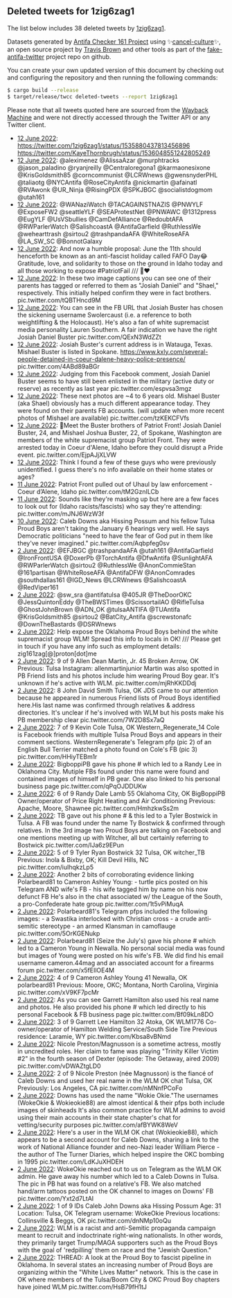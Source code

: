 ## Deleted tweets for 1zig6zag1

The list below includes 38 deleted tweets by
[1zig6zag1](https://twitter.com/1zig6zag1).



Datasets generated by [Antifa Checker 161 Project](https://twitter.com/antifacheck161) using ✨[cancel-culture](https://github.com/travisbrown/cancel-culture)✨, an open source project by 
[Travis Brown](https://twitter.com/travisbrown) and other tools as part of the 
[fake-antifa-twitter](https://github.com/antifacheck161/fake-antifa-twitter) project repo on github.

You can create your own updated version of this document by checking out and configuring the
repository and then running the following commands:

```bash
$ cargo build --release
$ target/release/twcc deleted-tweets --report 1zig6zag1
```

Please note that all tweets quoted here are sourced from the
[Wayback Machine](https://web.archive.org) and were not directly accessed through the Twitter API or
any Twitter client.

* [12 June 2022](https://web.archive.org/web/20220612181357/https://twitter.com/1zig6zag1/status/1536049060016168962): https://twitter.com/1zig6zag1/status/1535880437813456896  https://twitter.com/KayeThornbrugh/status/1536048551242805249 <!--1536049060016168962-->
* [12 June 2022](https://web.archive.org/web/20220612070337/https://twitter.com/1zig6zag1/status/1535880437813456896): @aleximenez   @AlissaAzar   @murphtracks   @jason_paladino   @ryanjreilly   @Centraloregona1   @karmaonesixone   @KrisGoldsmith85   @corncommunist   @LCRWnews   @gwensnyderPHL   @taliaotg   @NYCAntifa   @RoseCityAntifa   @nickmartin   @afainatl   @RVAwonk   @UR_Ninja   @RisingPDX   @SPKJBGC   @socialistdogmom   @utah161 <!--1535880461800640512-->
* [12 June 2022](https://web.archive.org/web/20220612070337/https://twitter.com/1zig6zag1/status/1535880437813456896): @WANaziWatch   @TACAGAINSTNAZIS   @PNWYLF   @ExposeFW2   @seattleYLF   @SEAProtestNet   @PNWAWC   @1312press   @EugYLF   @UsVSbullies   @CamDefAlliance   @RedoubtAFA   @RWParlerWatch   @SalishcoastA   @AntifaGarfield   @RuthlessWe   @wehearttrash   @sirtou2   @trashpandaAFA   @WhiteRoseAFA   @LA_SW_SC   @BonnotGalaxy <!--1535880460609507328-->
* [12 June 2022](https://web.archive.org/web/20220612070337/https://twitter.com/1zig6zag1/status/1535880437813456896): And now a humble proposal: June the 11th should henceforth be known as an anti-fascist holiday called FAFO Day😂  Gratitude, love, and solidarity to those on the ground in Idaho today and all those working to expose  #PatriotFail  /// 🏴♥️ <!--1535880459485335553-->
* [12 June 2022](https://web.archive.org/web/20220612070337/https://twitter.com/1zig6zag1/status/1535880437813456896): In these two image captions you can see one of their parents has tagged or referred to them as "Josiah Daniel" and "Shael," respectively. This initially helped confirm they were in fact brothers. pic.twitter.com/tQBTHncd9M <!--1535880457811812352-->
* [12 June 2022](https://web.archive.org/web/20220612070337/https://twitter.com/1zig6zag1/status/1535880437813456896): You can see in the FB URL that Josiah Buster has chosen the sickening username Swolercaust (i.e. a reference to both weightlifting & the Holocaust).   He's also a fan of white supremacist media personality Lauren Southern. A fair indication we have the right Josiah Daniel Buster pic.twitter.com/QExN3WdZZt <!--1535880453730738177-->
* [12 June 2022](https://web.archive.org/web/20220612070337/https://twitter.com/1zig6zag1/status/1535880437813456896): Josiah Buster's current address is in Watauga, Texas. Mishael Buster is listed in Spokane.  https://www.kxly.com/several-people-detained-in-coeur-dalene-heavy-police-presence/  pic.twitter.com/4ABd89aBGr <!--1535880449893056512-->
* [12 June 2022](https://web.archive.org/web/20220612070337/https://twitter.com/1zig6zag1/status/1535880437813456896): Judging from this Facebook comment, Josiah Daniel Buster seems to have still been enlisted in the military (active duty or reserve) as recently as last year pic.twitter.com/espvsa3mgz <!--1535880446357168130-->
* [12 June 2022](https://web.archive.org/web/20220612070337/https://twitter.com/1zig6zag1/status/1535880437813456896): These next photos are ~4 to 6 years old. Mishael Buster (aka Shael) obviously has a much different appearance today. They were found on their parents FB accounts.  (will update when more recent photos of Mishael are available) pic.twitter.com/tzKEKCFVfs <!--1535880442410303489-->
* [12 June 2022](https://web.archive.org/web/20220612070337/https://twitter.com/1zig6zag1/status/1535880437813456896): 🚨Meet the Buster brothers of Patriot Front!  Josiah Daniel Buster, 24, and Mishael Joshua Buster, 22, of Spokane, Washington are members of the white supremacist group Patriot Front. They were arrested today in Coeur d'Alene, Idaho before they could disrupt a Pride event. pic.twitter.com/EjpAJjXLVW <!--1535880437813456896-->
* [12 June 2022](https://web.archive.org/web/20220612020958/https://twitter.com/1zig6zag1/status/1535806443206721537): Think I found a few of these guys who were previously unidentified. I guess there's no info available on their home states or ages? <!--1535806443206721537-->
* [11 June 2022](https://web.archive.org/web/20220611212640/https://twitter.com/1zig6zag1/status/1535735139837399041): Patriot Front pulled out of Uhaul by law enforcement - Coeur d’Alene, Idaho pic.twitter.com/tM2GznILCb <!--1535735139837399041-->
* [11 June 2022](https://web.archive.org/web/20220611025910/https://twitter.com/1zig6zag1/status/1535456354588041218): Sounds like they're masking up but here are a few faces to look out for (Idaho racists/fascists) who say they're attending: pic.twitter.com/mJNJ6WzW3f <!--1535456354588041218-->
* [10 June 2022](https://web.archive.org/web/20220610044925/https://twitter.com/1zig6zag1/status/1535121797829513216): Caleb Downs aka Hissing Possum and his fellow Tulsa Proud Boys aren't taking the January 6 hearings very well. He says Democratic politicians "need to have the fear of God put in them like they've never imagined." pic.twitter.com/Aqbpfeg0sv <!--1535121797829513216-->
* [ 2 June 2022](https://web.archive.org/web/20220602204332/https://twitter.com/1zig6zag1/status/1532462387864952856): @EFJBGC   @trashpandaAFA   @utah161   @AntifaGarfield   @IronFrontUSA   @DoxerPb   @TorchAntifa   @DfwAntifa   @SunlightAFA   @RWParlerWatch   @sirtou2   @RuthlessWe   @AnonCommieStan   @161partisan   @WhiteRoseAFA   @AntifaDFW   @AnonComrades   @southdallas161   @IGD_News   @LCRWnews   @SalishcoastA   @RedViper161 <!--1532462489841065987-->
* [ 2 June 2022](https://web.archive.org/web/20220602204332/https://twitter.com/1zig6zag1/status/1532462387864952856): @sw_sra   @antifatulsa   @405JR   @TheDoorOKC   @JessQuintonEddy   @TheBWSTimes   @ScissortailAO   @RifleTulsa   @GhostJohnBrown   @ADN_OK   @tulsaANTIFA   @TUAntifa   @KrisGoldsmith85   @sirtou2   @BatCity_Antifa   @screwstonafc   @DownTheBastards   @DSRWnews <!--1532462486296875008-->
* [ 2 June 2022](https://web.archive.org/web/20220602204332/https://twitter.com/1zig6zag1/status/1532462387864952856): Help expose the Oklahoma Proud Boys behind the white supremacist group WLM! Spread this info to locals in OK! ///  Please get in touch if you have any info such as employment details: zig161zag[@]proton[dot]me <!--1532462485164503040-->
* [ 2 June 2022](https://web.archive.org/web/20220602204332/https://twitter.com/1zig6zag1/status/1532462387864952856): 9 of 9 Allen Dean Martin, Jr. 45 Broken Arrow, OK Previous: Tulsa Instagram: allenmartinjunior  Martin was also spotted in PB Friend lists and his photos include him wearing Proud Boy gear. It's unknown if he's active with WLM. pic.twitter.com/mjRhKKDDdj <!--1532462483117596688-->
* [ 2 June 2022](https://web.archive.org/web/20220602204332/https://twitter.com/1zig6zag1/status/1532462387864952856): 8 John David Smith Tulsa, OK JDS came to our attention because he appeared in numerous Friend lists of Proud Boys identified here.His last name was confirmed through relatives & address directories. It's unclear if he's involved with WLM but his posts make his PB membership clear pic.twitter.com/7W2D8Sx7aQ <!--1532462478134763528-->
* [ 2 June 2022](https://web.archive.org/web/20220602204332/https://twitter.com/1zig6zag1/status/1532462387864952856): 7 of 9 Kevin Cole Tulsa, OK Western_Regenerate_14  Cole is Facebook friends with multiple Tulsa Proud Boys and appears in their comment sections. WesternRegenerate's Telegram pfp (pic 2) of an English Bull Terrier matched a photo found on Cole's FB (pic 3) pic.twitter.com/HHiyTEBm1r <!--1532462473713950720-->
* [ 2 June 2022](https://web.archive.org/web/20220602204332/https://twitter.com/1zig6zag1/status/1532462387864952856): BigboppiPB gave his phone # which led to a Randy Lee in Oklahoma City. Mutiple FBs found under this name were found and contained images of himself in PB gear. One also linked to his personal business page pic.twitter.com/qPqOJDDUKw <!--1532462469440061440-->
* [ 2 June 2022](https://web.archive.org/web/20220602204332/https://twitter.com/1zig6zag1/status/1532462387864952856): 6 of 9 Randy Dale Lamb 55 Oklahoma City, OK BigBoppiPB  Owner/operator of Price Right Heating and Air Conditioning  Previous: Apache, Moore, Shawnee pic.twitter.com/HmhzkwSs2m <!--1532462461122666508-->
* [ 2 June 2022](https://web.archive.org/web/20220602204332/https://twitter.com/1zig6zag1/status/1532462387864952856): TB gave out his phone # & this led to a Tyler Bostwick in Tulsa. A FB was found under the name Ty Bostwick & confirmed through relatives.  In the 3rd image two Proud Boys are talking on Facebook and one mentions meeting up with Witcher, all but certainly referring to Bostwick pic.twitter.com/IJa6z9EPun <!--1532462456072716288-->
* [ 2 June 2022](https://web.archive.org/web/20220602204332/https://twitter.com/1zig6zag1/status/1532462387864952856): 5 of 9 Tyler Ryan Bostwick 32 Tulsa, OK witcher_TB  Previous: Inola & Bixby, OK; Kill Devil Hills, NC pic.twitter.com/iuIhqkzLp5 <!--1532462451760979981-->
* [ 2 June 2022](https://web.archive.org/web/20220602204332/https://twitter.com/1zig6zag1/status/1532462387864952856): Another 2 bits of corroborating evidence linking Polarbeard81 to Cameron Ashley Young: - turtle pics posted on his Telegram AND wife's FB - his wife tagged him by name on his now defunct FB He's also in the chat associated w/ the League of the South, a pro-Confederate hate group pic.twitter.com/1t5vPiMuqA <!--1532462447071748111-->
* [ 2 June 2022](https://web.archive.org/web/20220602204332/https://twitter.com/1zig6zag1/status/1532462387864952856): Polarbeard81's Telegram pfps included the following images:  - a Swastika interlocked with Christian cross - a crude anti-semitic stereotype - an armed Klansman in camoflauge pic.twitter.com/5OrKGENukp <!--1532462442604900353-->
* [ 2 June 2022](https://web.archive.org/web/20220602204332/https://twitter.com/1zig6zag1/status/1532462387864952856): Polarbeard81 (Seize the July's) gave his phone # which led to a Cameron Young in Newalla. No personal social media was found but images of Young were posted on his wife's FB.  We did find his email username cameron.44mag and an associated account for a firearms forum pic.twitter.com/x5fEIlOE4M <!--1532462437676503041-->
* [ 2 June 2022](https://web.archive.org/web/20220602204332/https://twitter.com/1zig6zag1/status/1532462387864952856): 4 of 9 Cameron Ashley Young 41 Newalla, OK polarbeard81   Previous: Moore, OKC; Montana, North Carolina, Virginia pic.twitter.com/xV9KF7pcMr <!--1532462433113190406-->
* [ 2 June 2022](https://web.archive.org/web/20220602204332/https://twitter.com/1zig6zag1/status/1532462387864952856): As you can see Garrett Hamilton also used his real name and photos. He also provided his phone # which led directly to his personal Facebook & FB business page pic.twitter.com/Bf09kLn8DO <!--1532462428872638469-->
* [ 2 June 2022](https://web.archive.org/web/20220602204332/https://twitter.com/1zig6zag1/status/1532462387864952856): 3 of 9 Garrett Lee Hamilton 32 Atoka, OK WLM1776  Co-owner/operator of Hamilton Welding Service/South Side Tire  Previous residence: Laramie, WY pic.twitter.com/Kbsa8vBNmd <!--1532462424535736320-->
* [ 2 June 2022](https://web.archive.org/web/20220602204332/https://twitter.com/1zig6zag1/status/1532462387864952856): Nicole Preston/Magnusson is a sometime actress, mostly in uncredited roles.  Her claim to fame was playing "Trinity Killer Victim #2" in the fourth season of Dexter (episode: The Getaway, aired 2009) pic.twitter.com/vDWAZtgLD0 <!--1532462420194734081-->
* [ 2 June 2022](https://web.archive.org/web/20220602204332/https://twitter.com/1zig6zag1/status/1532462387864952856): 2 of 9  Nicole Preston (née Magnusson) is the fiancé of Caleb Downs and used her real name in the WLM OK chat   Tulsa, OK   Previously: Los Angeles, CA pic.twitter.com/nMNnfPCoFo <!--1532462416293945356-->
* [ 2 June 2022](https://web.archive.org/web/20220602204332/https://twitter.com/1zig6zag1/status/1532462387864952856): Downs has used the name "Wokie Okie."The usernames (WokeOkie & Wokieokie88) are almost identical & their pfps both include images of skinheads  It's also common practice for WLM admins to avoid using their main accounts in their state chapter's chat for vetting/security purposes pic.twitter.com/afBYWK8WeV <!--1532462408433819673-->
* [ 2 June 2022](https://web.archive.org/web/20220602204332/https://twitter.com/1zig6zag1/status/1532462387864952856): Here's a user in the WLM OK chat (Wokieokie88), which appears to be a second account for Caleb Downs, sharing a link to the work of National Alliance founder and neo-Nazi leader William Pierce - the author of The Turner Diaries, which helped inspire the OKC bombing in 1995 pic.twitter.com/LdKJuXHDEH <!--1532462402826035204-->
* [ 2 June 2022](https://web.archive.org/web/20220602204332/https://twitter.com/1zig6zag1/status/1532462387864952856): WokeOkie reached out to us on Telegram as the WLM OK admin. He gave away his number which led to a Caleb Downs in Tulsa. The pic in PB hat was found on a relative's FB.  We also matched hand/arm tattoos posted on the OK channel to images on Downs' FB pic.twitter.com/Yxt2d7LtAI <!--1532462399076311042-->
* [ 2 June 2022](https://web.archive.org/web/20220602204332/https://twitter.com/1zig6zag1/status/1532462387864952856): 1 of 9 IDs Caleb John Downs aka Hissing Possum Age: 31 Location: Tulsa, OK Telegram username: WokeOkie Previous locations: Collinsville & Beggs, OK pic.twitter.com/dnNMp10oQu <!--1532462394848468992-->
* [ 2 June 2022](https://web.archive.org/web/20220602204332/https://twitter.com/1zig6zag1/status/1532462387864952856): WLM is a racist and anti-Semitic propaganda campaign meant to recruit and indoctrinate right-wing nationalists. In other words, they primarily target Trump/MAGA supporters such as the Proud Boys with the goal of 'redpilling' them on race and the "Jewish Question." <!--1532462390096322574-->
* [ 2 June 2022](https://web.archive.org/web/20220602204332/https://twitter.com/1zig6zag1/status/1532462387864952856): THREAD: A look at the Proud Boy to fascist pipeline in Oklahoma. In several states an increasing number of Proud Boys are organizing within the "White Lives Matter" network.  This is the case in OK where members of the Tulsa/Boom City & OKC Proud Boy chapters have joined WLM pic.twitter.com/HsB79fH1tJ <!--1532462387864952856-->
